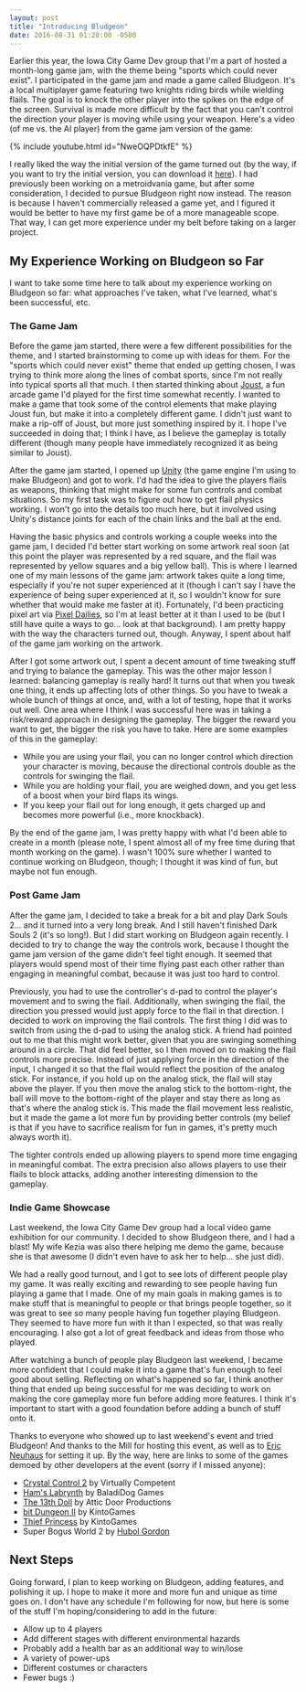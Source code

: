 ```yaml
---
layout: post
title: "Introducing Bludgeon"
date: 2016-08-31 01:28:00 -0500
---
```


Earlier this year, the Iowa City Game Dev group that I'm a part of hosted a month-long game jam, with the theme being "sports which could never exist". I participated in the game jam and made a game called Bludgeon. It's a local multiplayer game featuring two knights riding birds while wielding flails. The goal is to knock the other player into the spikes on the edge of the screen. Survival is made more difficult by the fact that you can't control the direction your player is moving while using your weapon. Here's a video (of me vs. the AI player) from the game jam version of the game:

<!--more-->

{% include youtube.html id="NweOQPDtkfE" %}

I really liked the way the initial version of the game turned out (by the way, if you want to try the initial version, you can download it [here](https://ccecil.itch.io/bludgeon-game-jam)). I had previously been working on a metroidvania game, but after some consideration, I decided to pursue Bludgeon right now instead. The reason is because I haven't commercially released a game yet, and I figured it would be better to have my first game be of a more manageable scope. That way, I can get more experience under my belt before taking on a larger project.

## My Experience Working on Bludgeon so Far

I want to take some time here to talk about my experience working on Bludgeon so far: what approaches I've taken, what I've learned, what's been successful, etc.

### The Game Jam

Before the game jam started, there were a few different possibilities for the theme, and I started brainstorming to come up with ideas for them. For the "sports which could never exist" theme that ended up getting chosen, I was trying to think more along the lines of combat sports, since I'm not really into typical sports all that much. I then started thinking about [Joust](https://en.wikipedia.org/wiki/Joust_(video_game)), a fun arcade game I'd played for the first time somewhat recently. I wanted to make a game that took some of the control elements that make playing Joust fun, but make it into a completely different game. I didn't just want to make a rip-off of Joust, but more just something inspired by it. I hope I've succeeded in doing that; I think I have, as I believe the gameplay is totally different (though many people have immediately recognized it as being similar to Joust).

After the game jam started, I opened up [Unity](https://unity3d.com/) (the game engine I'm using to make Bludgeon) and got to work. I'd had the idea to give the players flails as weapons, thinking that might make for some fun controls and combat situations. So my first task was to figure out how to get flail physics working. I won't go into the details too much here, but it involved using Unity's distance joints for each of the chain links and the ball at the end.

Having the basic physics and controls working a couple weeks into the game jam, I decided I'd better start working on some artwork real soon (at this point the player was represented by a red square, and the flail was represented by yellow squares and a big yellow ball). This is where I learned one of my main lessons of the game jam: artwork takes quite a long time, especially if you're not super experienced at it (though I can't say I have the experience of being super experienced at it, so I wouldn't know for sure whether that would make me faster at it). Fortunately, I'd been practicing pixel art via [Pixel Dailies](https://twitter.com/Pixel_Dailies), so I'm at least better at it than I used to be (but I still have quite a ways to go... look at that background). I am pretty happy with the way the characters turned out, though. Anyway, I spent about half of the game jam working on the artwork.

After I got some artwork out, I spent a decent amount of time tweaking stuff and trying to balance the gameplay. This was the other major lesson I learned: balancing gameplay is really hard! It turns out that when you tweak one thing, it ends up affecting lots of other things. So you have to tweak a whole bunch of things at once, and, with a lot of testing, hope that it works out well. One area where I think I was successful here was in taking a risk/reward approach in designing the gameplay. The bigger the reward you want to get, the bigger the risk you have to take. Here are some examples of this in the gameplay:

- While you are using your flail, you can no longer control which direction your character is moving, because the directional controls double as the controls for swinging the flail.
- While you are holding your flail, you are weighed down, and you get less of a boost when your bird flaps its wings.
- If you keep your flail out for long enough, it gets charged up and becomes more powerful (i.e., more knockback).

By the end of the game jam, I was pretty happy with what I'd been able to create in a month (please note, I spent almost all of my free time during that month working on the game). I wasn't 100% sure whether I wanted to continue working on Bludgeon, though; I thought it was kind of fun, but maybe not fun enough.

### Post Game Jam

After the game jam, I decided to take a break for a bit and play Dark Souls 2... and it turned into a very long break. And I still haven't finished Dark Souls 2 (it's so long!). But I did start working on Bludgeon again recently. I decided to try to change the way the controls work, because I thought the game jam version of the game didn't feel tight enough. It seemed that players would spend most of their time flying past each other rather than engaging in meaningful combat, because it was just too hard to control.

Previously, you had to use the controller's d-pad to control the player's movement and to swing the flail. Additionally, when swinging the flail, the direction you pressed would just apply force to the flail in that direction. I decided to work on improving the flail controls. The first thing I did was to switch from using the d-pad to using the analog stick. A friend had pointed out to me that this might work better, given that you are swinging something around in a circle. That did feel better, so I then moved on to making the flail controls more precise. Instead of just applying force in the direction of the input, I changed it so that the flail would reflect the position of the analog stick. For instance, if you hold up on the analog stick, the flail will stay above the player. If you then move the analog stick to the bottom-right, the ball will move to the bottom-right of the player and stay there as long as that's where the analog stick is. This made the flail movement less realistic, but it made the game a lot more fun by providing better controls (my belief is that if you have to sacrifice realism for fun in games, it's pretty much always worth it).

The tighter controls ended up allowing players to spend more time engaging in meaningful combat. The extra precision also allows players to use their flails to block attacks, adding another interesting dimension to the gameplay.

### Indie Game Showcase

Last weekend, the Iowa City Game Dev group had a local video game exhibition for our community. I decided to show Bludgeon there, and I had a blast! My wife Kezia was also there helping me demo the game, because she is that awesome (I didn't even have to ask her to help... she just did).

We had a really good turnout, and I got to see lots of different people play my game. It was really exciting and rewarding to see people having fun playing a game that I made. One of my main goals in making games is to make stuff that is meaningful to people or that brings people together, so it was great to see so many people having fun together playing Bludgeon. They seemed to have more fun with it than I expected, so that was really encouraging. I also got a lot of great feedback and ideas from those who played.

After watching a bunch of people play Bludgeon last weekend, I became more confident that I could make it into a game that's fun enough to feel good about selling. Reflecting on what's happened so far, I think another thing that ended up being successful for me was deciding to work on making the core gameplay more fun before adding more features. I think it's important to start with a good foundation before adding a bunch of stuff onto it.

Thanks to everyone who showed up to last weekend's event and tried Bludgeon! And thanks to the Mill for hosting this event, as well as to [Eric Neuhaus](http://ericneuhaus.net/) for setting it up. By the way, here are links to some of the games demoed by other developers at the event (sorry if I missed anyone):

- [Crystal Control 2](http://store.steampowered.com/app/499580/) by Virtually Competent
- [Ham's Labrynth](http://www.hamslabyrinth.com/) by BaladiDog Games
- [The 13th Doll](http://www.t7g3.com/) by Attic Door Productions
- [bit Dungeon II](http://store.steampowered.com/app/331440/) by KintoGames
- [Thief Princess](https://play.google.com/store/apps/details?id=com.KintoGames.ThiefPrincess&hl=en) by KintoGames
- Super Bogus World 2 by [Hubol Gordon](http://www.hubolhubolhubol.com/)

## Next Steps

Going forward, I plan to keep working on Bludgeon, adding features, and polishing it up. I hope to make it more and more fun and unique as time goes on. I don't have any schedule I'm following for now, but here is some of the stuff I'm hoping/considering to add in the future:

- Allow up to 4 players
- Add different stages with different environmental hazards
- Probably add a health bar as an additional way to win/lose
- A variety of power-ups
- Different costumes or characters
- Fewer bugs :)
